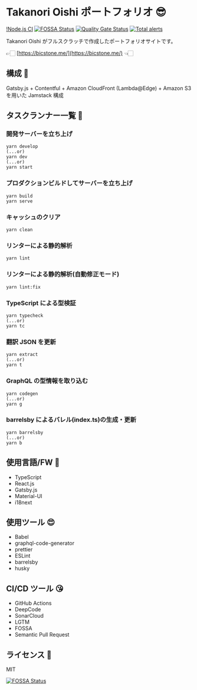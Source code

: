 # Takanori Oishi ポートフォリオ 😎

[!Node.js CI](https://github.com/bicstone/portfolio/workflows/Node.js%20CI/badge.svg)
[![FOSSA Status](https://app.fossa.com/api/projects/git%2Bgithub.com%2Fbicstone%2Fportfolio.svg?type=shield)](https://app.fossa.com/projects/git%2Bgithub.com%2Fbicstone%2Fportfolio?ref=badge_shield)
[![Quality Gate Status](https://sonarcloud.io/api/project_badges/measure?project=bicstone_masshiro.me&metric=alert_status)](https://sonarcloud.io/dashboard?id=bicstone_masshiro.me)
[![Total alerts](https://img.shields.io/lgtm/alerts/g/bicstone/masshiro.me.svg?logo=lgtm&logoWidth=18)](https://lgtm.com/projects/g/bicstone/masshiro.me/alerts/)

Takanori Oishi がフルスクラッチで作成したポートフォリオサイトです。

👉🏻 [https://bicstone.me/](https://bicstone.me/) 👈🏻

## 構成 🧐

Gatsby.js + Contentful + Amazon CloudFront (Lambda@Edge) + Amazon S3 を用いた Jamstack 構成

## タスクランナー一覧 🚀

### 開発サーバーを立ち上げ

```shell
yarn develop
(...or)
yarn dev
(...or)
yarn start
```

### プロダクションビルドしてサーバーを立ち上げ

```shell
yarn build
yarn serve
```

### キャッシュのクリア

```shell
yarn clean
```

### リンターによる静的解析

```shell
yarn lint
```

### リンターによる静的解析(自動修正モード)

```shell
yarn lint:fix
```

### TypeScript による型検証

```shell
yarn typecheck
(...or)
yarn tc
```

### 翻訳 JSON を更新

```shell
yarn extract
(...or)
yarn t
```

### GraphQL の型情報を取り込む

```shell
yarn codegen
(...or)
yarn g
```

### barrelsby によるバレル(index.ts)の生成・更新

```shell
yarn barrelsby
(...or)
yarn b
```

## 使用言語/FW 🥰

- TypeScript
- React.js
- Gatsby.js
- Material-UI
- i18next

## 使用ツール 😍

- Babel
- graphql-code-generator
- prettier
- ESLint
- barrelsby
- husky

## CI/CD ツール 😘

- GitHub Actions
- DeepCode
- SonarCloud
- LGTM
- FOSSA
- Semantic Pull Request

## ライセンス 🤗

MIT

[![FOSSA Status](https://app.fossa.com/api/projects/git%2Bgithub.com%2Fbicstone%2Fportfolio.svg?type=large)](https://app.fossa.com/projects/git%2Bgithub.com%2Fbicstone%2Fportfolio?ref=badge_large)
